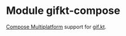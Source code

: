 # Module gifkt-compose

[Compose Multiplatform](https://www.jetbrains.com/compose-multiplatform) support for [gif.kt](https://github.com/shaksternano/gif.kt).
